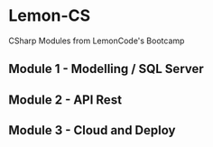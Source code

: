 # Lemon-CS
CSharp Modules from LemonCode's Bootcamp

## Module 1 - Modelling / SQL Server

## Module 2 - API Rest

## Module 3 - Cloud and Deploy